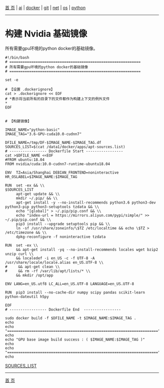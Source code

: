 [首 页](https://patrickj-fd.github.io/index) | [ai](https://patrickj-fd.github.io/mdfiles/ai/index) | [docker](https://patrickj-fd.github.io/mdfiles/docker/index) | [git](https://patrickj-fd.github.io/mdfiles/git/index) | [net](https://patrickj-fd.github.io/mdfiles/net/index) | [os](https://patrickj-fd.github.io/mdfiles/os/index) | [python](https://patrickj-fd.github.io/mdfiles/python/index)

---

# 构建 Nvidia 基础镜像

所有需要gpu环境的python docker的基础镜像。

```shell
#!/bin/bash
# ============================================================
# 所有需要gpu环境的python docker的基础镜像
# ============================================================

set -e

# 【设置 .dockerignore】
cat > .dockerignore << EOF
# *表示将当前所有的目录下的文件都作为构建上下文的例外文件
*
EOF


# 【构建镜像】

IMAGE_NAME="python-basic"
IMAGE_TAG="3.6-GPU-cuda10.0-cudnn7"

DFILE_NAME=/tmp/DF-$IMAGE_NAME-$IMAGE_TAG.df
SOURCES_LIST=$(cat /data1/docker/apps/apt-sources.list)
# ----------------- Dockerfile Start -----------------
cat >$DFILE_NAME <<EOF
#FROM ubuntu:18.04
FROM nvidia/cuda:10.0-cudnn7-runtime-ubuntu18.04

ENV  TZ=Asia/Shanghai DEBIAN_FRONTEND=noninteractive HR_OSLABEL=$IMAGE_NAME:$IMAGE_TAG

RUN  set -ex && \\
$SOURCES_LIST
     apt-get update && \\
     mkdir ~/.pip/ && \\
     apt-get install -y --no-install-recommends python3.6 python3-dev python3-pip python3-setuptools tzdata && \\
     echo "[global]" > ~/.pip/pip.conf && \\
     echo "index-url = https://mirrors.aliyun.com/pypi/simple/" >> ~/.pip/pip.conf && \\
     pip3 install --upgrade setuptools pip && \\
     ln -sf /usr/share/zoneinfo/\$TZ /etc/localtime && echo \$TZ > /etc/timezone && \\
     dpkg-reconfigure -f noninteractive tzdata

RUN  set -ex \\
     && apt-get install -yq --no-install-recommends locales wget bzip2 unzip curl \\
     && localedef -i en_US -c -f UTF-8 -A /usr/share/locale/locale.alias en_US.UTF-8 \\
#     && apt-get clean \\
#     && rm -rf /var/lib/apt/lists/* \\
     && mkdir /opt/app

ENV LANG=en_US.utf8 LC_ALL=en_US.UTF-8 LANGUAGE=en_US.UTF-8

RUN  pip3 install --no-cache-dir numpy scipy pandas scikit-learn python-dateutil h5py

EOF
# ----------------- Dockerfile End  -----------------

sudo docker build -f $DFILE_NAME -t $IMAGE_NAME:$IMAGE_TAG .
echo 
echo "====================================================================="
echo 
echo "GPU base image build success : ( $IMAGE_NAME:$IMAGE_TAG )"
echo 
echo "====================================================================="
echo 
```

[SOURCES_LIST](apt-sources-list.md)

---

[首 页](https://patrickj-fd.github.io/index)
